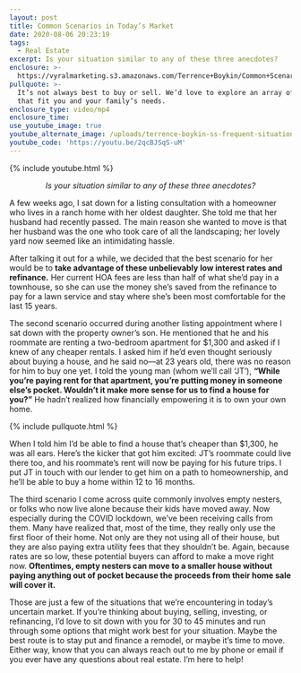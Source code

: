 ```yaml
---
layout: post
title: Common Scenarios in Today’s Market
date: 2020-08-06 20:23:19
tags:
  - Real Estate
excerpt: Is your situation similar to any of these three anecdotes?
enclosure: >-
  https://vyralmarketing.s3.amazonaws.com/Terrence+Boykin/Common+Scenarios+in+Todays+Market.mp4
pullquote: >-
  It’s not always best to buy or sell. We’d love to explore an array of options
  that fit you and your family’s needs.
enclosure_type: video/mp4
enclosure_time:
use_youtube_image: true
youtube_alternate_image: /uploads/terrence-boykin-ss-frequent-situations-as-a-realtor-yt.jpg
youtube_code: 'https://youtu.be/2qcBJSqS-uM'
---
```


{% include youtube.html %}

<p style="text-align: center;"><em>Is your situation similar to any of these three anecdotes?</em></p>

A few weeks ago, I sat down for a listing consultation with a homeowner who lives in a ranch home with her oldest daughter. She told me that her husband had recently passed. The main reason she wanted to move is that her husband was the one who took care of all the landscaping; her lovely yard now seemed like an intimidating hassle.&nbsp;

After talking it out for a while, we decided that the best scenario for her would be to **take advantage of these unbelievably low interest rates and refinance.** Her current HOA fees are less than half of what she’d pay in a townhouse, so she can use the money she’s saved from the refinance to pay for a lawn service and stay where she’s been most comfortable for the last 15 years.&nbsp;

The second scenario occurred during another listing appointment where I sat down with the property owner’s son. He mentioned that he and his roommate are renting a two-bedroom apartment for $1,300 and asked if I knew of any cheaper rentals. I asked him if he’d even thought seriously about buying a house, and he said no—at 23 years old, there was no reason for him to buy one yet. I told the young man (whom we’ll call ‘JT’), **“While you’re paying rent for that apartment, you’re putting money in someone else’s pocket. Wouldn’t it make more sense for us to find a house for you?”** He hadn’t realized how financially empowering it is to own your own home.&nbsp;

{% include pullquote.html %}

When I told him I’d be able to find a house that’s cheaper than $1,300, he was all ears. Here’s the kicker that got him excited: JT’s roommate could live there too, and his roommate’s rent will now be paying for his future trips. I put JT in touch with our lender to get him on a path to homeownership, and he’ll be able to buy a home within 12 to 16 months.&nbsp;

The third scenario I come across quite commonly involves empty nesters, or folks who now live alone because their kids have moved away. Now especially during the COVID lockdown, we’ve been receiving calls from them. Many have realized that, most of the time, they really only use the first floor of their home. Not only are they not using all of their house, but they are also paying extra utility fees that they shouldn’t be. Again, because rates are so low, these potential buyers can afford to make a move right now. **Oftentimes, empty nesters can move to a smaller house without paying anything out of pocket because the proceeds from their home sale will cover it.&nbsp;**

Those are just a few of the situations that we’re encountering in today’s uncertain market. If you’re thinking about buying, selling, investing, or refinancing, I’d love to sit down with you for 30 to 45 minutes and run through some options that might work best for your situation. Maybe the best route is to stay put and finance a remodel, or maybe it’s time to move. Either way, know that you can always reach out to me by phone or email if you ever have any questions about real estate. I’m here to help\!&nbsp;